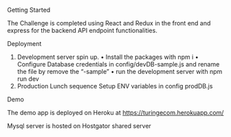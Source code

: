 Getting Started

The Challenge is completed using React and Redux in the front end and express for the backend API endpoint functionalities.

Deployment
1.	Development server spin up.
•	Install the packages with 
npm i
•	Configure Database credentials in config/devDB-sample.js and rename the file by remove the “-sample”
•	run the development server with
npm run dev
2.	Production Lunch sequence
Setup ENV variables in config prodDB.js


Demo

The demo app is deployed on Heroku at https://turingecom.herokuapp.com/

Mysql server is hosted on Hostgator shared server